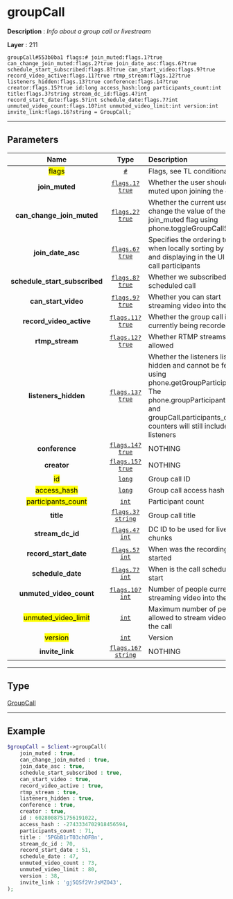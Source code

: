 # groupCall

**Description** : *Info about a group call or livestream*

**Layer** : 211

```tl
groupCall#553b0ba1 flags:# join_muted:flags.1?true can_change_join_muted:flags.2?true join_date_asc:flags.6?true schedule_start_subscribed:flags.8?true can_start_video:flags.9?true record_video_active:flags.11?true rtmp_stream:flags.12?true listeners_hidden:flags.13?true conference:flags.14?true creator:flags.15?true id:long access_hash:long participants_count:int title:flags.3?string stream_dc_id:flags.4?int record_start_date:flags.5?int schedule_date:flags.7?int unmuted_video_count:flags.10?int unmuted_video_limit:int version:int invite_link:flags.16?string = GroupCall;
```

---

## Parameters

| Name | Type | Description |
| :---: | :---: | :--- |
| <mark>flags</mark> | [`#`](type/#) | Flags, see TL conditional fields |
| **join_muted** | [`flags.1?true`](type/true) | Whether the user should be muted upon joining the call |
| **can_change_join_muted** | [`flags.2?true`](type/true) | Whether the current user can change the value of the join_muted flag using phone.toggleGroupCallSettings |
| **join_date_asc** | [`flags.6?true`](type/true) | Specifies the ordering to use when locally sorting by date and displaying in the UI group call participants |
| **schedule_start_subscribed** | [`flags.8?true`](type/true) | Whether we subscribed to the scheduled call |
| **can_start_video** | [`flags.9?true`](type/true) | Whether you can start streaming video into the call |
| **record_video_active** | [`flags.11?true`](type/true) | Whether the group call is currently being recorded |
| **rtmp_stream** | [`flags.12?true`](type/true) | Whether RTMP streams are allowed |
| **listeners_hidden** | [`flags.13?true`](type/true) | Whether the listeners list is hidden and cannot be fetched using phone.getGroupParticipants. The phone.groupParticipants.count and groupCall.participants_count counters will still include listeners |
| **conference** | [`flags.14?true`](type/true) | NOTHING |
| **creator** | [`flags.15?true`](type/true) | NOTHING |
| <mark>id</mark> | [`long`](type/long) | Group call ID |
| <mark>access_hash</mark> | [`long`](type/long) | Group call access hash |
| <mark>participants_count</mark> | [`int`](type/int) | Participant count |
| **title** | [`flags.3?string`](type/string) | Group call title |
| **stream_dc_id** | [`flags.4?int`](type/int) | DC ID to be used for livestream chunks |
| **record_start_date** | [`flags.5?int`](type/int) | When was the recording started |
| **schedule_date** | [`flags.7?int`](type/int) | When is the call scheduled to start |
| **unmuted_video_count** | [`flags.10?int`](type/int) | Number of people currently streaming video into the call |
| <mark>unmuted_video_limit</mark> | [`int`](type/int) | Maximum number of people allowed to stream video into the call |
| <mark>version</mark> | [`int`](type/int) | Version |
| **invite_link** | [`flags.16?string`](type/string) | NOTHING |

---

## Type

[GroupCall](type/GroupCall)

---

## Example

```php
$groupCall = $client->groupCall(
	join_muted : true,
	can_change_join_muted : true,
	join_date_asc : true,
	schedule_start_subscribed : true,
	can_start_video : true,
	record_video_active : true,
	rtmp_stream : true,
	listeners_hidden : true,
	conference : true,
	creator : true,
	id : 6028008751756191022,
	access_hash : -2743334702918456594,
	participants_count : 71,
	title : '5PGbB1rT03chOF8n',
	stream_dc_id : 70,
	record_start_date : 51,
	schedule_date : 47,
	unmuted_video_count : 73,
	unmuted_video_limit : 80,
	version : 38,
	invite_link : 'gj5QSf2VrJsMZO43',
);
```